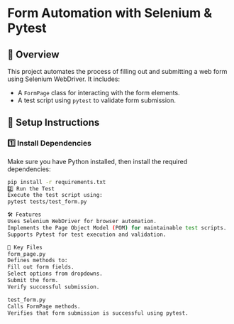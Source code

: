 # Form Automation with Selenium & Pytest

## 📌 Overview

This project automates the process of filling out and submitting a web form using Selenium WebDriver. It includes:
- A `FormPage` class for interacting with the form elements.
- A test script using `pytest` to validate form submission.


## 🔧 Setup Instructions

### 1️⃣ Install Dependencies
Make sure you have Python installed, then install the required dependencies:
```sh
pip install -r requirements.txt
2️⃣ Run the Test
Execute the test script using:
pytest tests/test_form.py

🛠 Features
Uses Selenium WebDriver for browser automation.
Implements the Page Object Model (POM) for maintainable test scripts.
Supports Pytest for test execution and validation.

📌 Key Files
form_page.py
Defines methods to:
Fill out form fields.
Select options from dropdowns.
Submit the form.
Verify successful submission.

test_form.py
Calls FormPage methods.
Verifies that form submission is successful using pytest.
